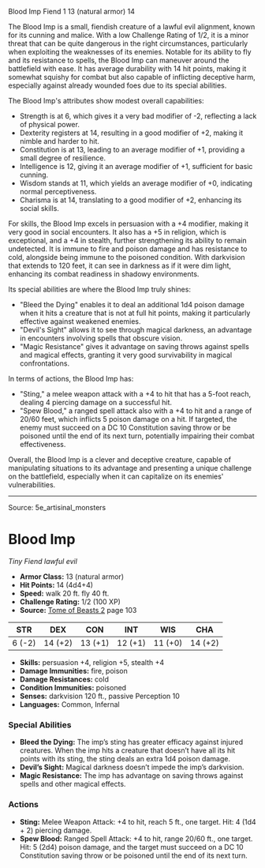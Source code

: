 <MonsterName/>Blood Imp</MonsterName>
<CreatureType/>Fiend</CreatureType>
<CR/>1</CR>
<AC/>13 (natural armor)</AC>
<HP/>14</HP>
<summary>The Blood Imp is a small, fiendish creature of a lawful evil alignment, known for its cunning and malice. With a low Challenge Rating of 1/2, it is a minor threat that can be quite dangerous in the right circumstances, particularly when exploiting the weaknesses of its enemies. Notable for its ability to fly and its resistance to spells, the Blood Imp can maneuver around the battlefield with ease. It has average durability with 14 hit points, making it somewhat squishy for combat but also capable of inflicting deceptive harm, especially against already wounded foes due to its special abilities. </summary>

<detail>

The Blood Imp's attributes show modest overall capabilities: 
- Strength is at 6, which gives it a very bad modifier of -2, reflecting a lack of physical power.
- Dexterity registers at 14, resulting in a good modifier of +2, making it nimble and harder to hit.
- Constitution is at 13, leading to an average modifier of +1, providing a small degree of resilience.
- Intelligence is 12, giving it an average modifier of +1, sufficient for basic cunning.
- Wisdom stands at 11, which yields an average modifier of +0, indicating normal perceptiveness.
- Charisma is at 14, translating to a good modifier of +2, enhancing its social skills.

For skills, the Blood Imp excels in persuasion with a +4 modifier, making it very good in social encounters. It also has a +5 in religion, which is exceptional, and a +4 in stealth, further strengthening its ability to remain undetected. It is immune to fire and poison damage and has resistance to cold, alongside being immune to the poisoned condition. With darkvision that extends to 120 feet, it can see in darkness as if it were dim light, enhancing its combat readiness in shadowy environments. 

Its special abilities are where the Blood Imp truly shines:
- "Bleed the Dying" enables it to deal an additional 1d4 poison damage when it hits a creature that is not at full hit points, making it particularly effective against weakened enemies.
- "Devil's Sight" allows it to see through magical darkness, an advantage in encounters involving spells that obscure vision.
- "Magic Resistance" gives it advantage on saving throws against spells and magical effects, granting it very good survivability in magical confrontations.

In terms of actions, the Blood Imp has:
- "Sting," a melee weapon attack with a +4 to hit that has a 5-foot reach, dealing 4 piercing damage on a successful hit.
- "Spew Blood," a ranged spell attack also with a +4 to hit and a range of 20/60 feet, which inflicts 5 poison damage on a hit. If targeted, the enemy must succeed on a DC 10 Constitution saving throw or be poisoned until the end of its next turn, potentially impairing their combat effectiveness.

Overall, the Blood Imp is a clever and deceptive creature, capable of manipulating situations to its advantage and presenting a unique challenge on the battlefield, especially when it can capitalize on its enemies' vulnerabilities.</detail>



---

Source: 5e_artisinal_monsters

# Blood Imp

*Tiny* *Fiend* *lawful evil*

- **Armor Class:** 13 (natural armor)
- **Hit Points:** 14 (4d4+4)
- **Speed:** walk 20 ft. fly 40 ft.
- **Challenge Rating:** 1/2 (100 XP)
- **Source:** [Tome of Beasts 2](https://koboldpress.com/kpstore/product/tome-of-beasts-2-for-5th-edition) page 103

| STR | DEX | CON | INT | WIS | CHA |
| --- | --- | --- | --- | --- | --- |
| 6 (-2) | 14 (+2) | 13 (+1) | 12 (+1) | 11 (+0) | 14 (+2) |

- **Skills:** persuasion +4, religion +5, stealth +4
- **Damage Immunities:** fire, poison
- **Damage Resistances:** cold
- **Condition Immunities:** poisoned
- **Senses:** darkvision 120 ft., passive Perception 10
- **Languages:** Common, Infernal

### Special Abilities

- **Bleed the Dying:** The imp’s sting has greater efficacy against injured creatures. When the imp hits a creature that doesn’t have all its hit points with its sting, the sting deals an extra 1d4 poison damage.
- **Devil’s Sight:** Magical darkness doesn’t impede the imp’s darkvision.
- **Magic Resistance:** The imp has advantage on saving throws against spells and other magical effects.

### Actions

- **Sting:** Melee Weapon Attack: +4 to hit, reach 5 ft., one target. Hit: 4 (1d4 + 2) piercing damage.
- **Spew Blood:** Ranged Spell Attack: +4 to hit, range 20/60 ft., one target. Hit: 5 (2d4) poison damage, and the target must succeed on a DC 10 Constitution saving throw or be poisoned until the end of its next turn.




